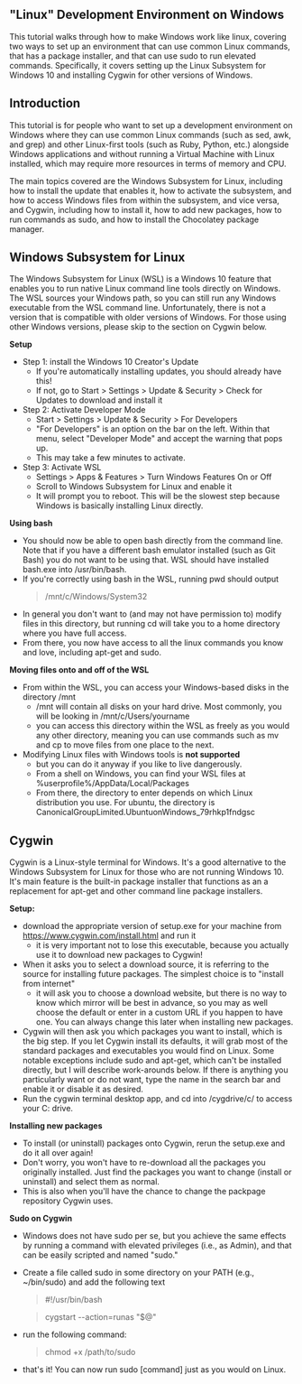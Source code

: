 ---
---
**"Linux" Development Environment on Windows**
-------

This tutorial walks through how to make Windows work like linux, covering two ways to set up an environment that can use common Linux commands, that has a package installer, and that can use sudo to run elevated commands. Specifically, it covers setting up the Linux Subsystem for Windows 10 and installing Cygwin for other versions of Windows.

## Introduction
This tutorial is for people who want to set up a development environment on Windows where they can use common Linux commands (such as sed, awk, and grep) and other Linux-first tools (such as Ruby, Python, etc.) alongside Windows applications and without running a Virtual Machine with Linux installed, which may require more resources in terms of memory and CPU. 

The main topics covered are the Windows Subsystem for Linux, including how to install the update that enables it, how to activate the subsystem, and how to access Windows files from within the subsystem, and vice versa, and Cygwin, including how to install it, how to add new packages, how to run commands as sudo, and how to install the Chocolatey package manager. 


## Windows Subsystem for Linux
The Windows Subsystem for Linux (WSL) is a Windows 10 feature that enables you to run native Linux command line tools directly on Windows. The WSL sources your Windows path, so you can still run any Windows executable from the WSL command line. Unfortunately, there is not a version that is compatible with older versions of Windows. For those using other Windows versions, please skip to the section on Cygwin below.

**Setup**
- Step 1: install the Windows 10 Creator's Update
  - If you're automatically installing updates, you should already have this!
  - If not, go to Start > Settings > Update & Security > Check for Updates to download and install it
- Step 2: Activate Developer Mode
  - Start > Settings > Update & Security > For Developers
  - "For Developers" is an option on the bar on the left. Within that menu, select "Developer Mode" and accept the warning that pops up.
  - This may take a few minutes to activate. 
- Step 3: Activate WSL
  - Settings > Apps & Features > Turn Windows Features On or Off
  - Scroll to Windows Subsystem for Linux and enable it
  - It will prompt you to reboot. This will be the slowest step because Windows is basically installing Linux directly.
  
**Using bash**
- You should now be able to open bash directly from the command line. Note that if you have a different bash emulator installed (such as Git Bash) you do not want to be using that. WSL should have installed bash.exe into /usr/bin/bash. 
- If you're correctly using bash in the WSL, running pwd should output
  > /mnt/c/Windows/System32
- In general you don't want to (and may not have permission to) modify files in this directory, but running cd will take you to a home directory where you have full access.
- From there, you now have access to all the linux commands you know and love, including apt-get and sudo. 

**Moving files onto and off of the WSL**
- From within the WSL, you can access your Windows-based disks in the directory /mnt
  - /mnt will contain all disks on your hard drive. Most commonly, you will be looking in /mnt/c/Users/yourname
  - you can access this directory within the WSL as freely as you would any other directory, meaning you can use commands such as mv and cp to move files from one place to the next.
- Modifying Linux files with Windows tools is **not supported**
  - but you can do it anyway if you like to live dangerously. 
  - From a shell on Windows, you can find your WSL files at %userprofile%/AppData/Local/Packages
  - From there, the directory to enter depends on which Linux distribution you use. For ubuntu, the directory is CanonicalGroupLimited.UbuntuonWindows_79rhkp1fndgsc
  
## Cygwin
Cygwin is a Linux-style terminal for Windows. It's a good alternative to the Windows Subsystem for Linux for those who are not running Windows 10. It's main feature is the built-in package installer that functions as an a replacement for apt-get and other command line package installers.

**Setup:**
  - download the appropriate version of setup.exe for your machine from https://www.cygwin.com/install.html and run it
    - it is very important not to lose this executable, because you actually use it to download new packages to Cygwin!
  - When it asks you to select a download source, it is referring to the source for installing future packages. The simplest choice is to "install from internet"
    - it will ask you to choose a download website, but there is no way to know which mirror will be best in advance, so you may as well choose the default or enter in a custom URL if you happen to have one. You can always change this later when installing new packages.
  - Cygwin will then ask you which packages you want to install, which is the big step. If you let Cygwin install its defaults, it will grab most of the standard packages and executables you would find on Linux. Some notable exceptions include sudo and apt-get, which can't be installed directly, but I will describe work-arounds below. If there is anything you particularly want or do not want, type the name in the search bar and enable it or disable it as desired. 
  - Run the cygwin terminal desktop app, and cd into /cygdrive/c/ to access your C: drive.

**Installing new packages**
  - To install (or uninstall) packages onto Cygwin, rerun the setup.exe and do it all over again!
  - Don't worry, you won't have to re-download all the packages you originally installed. Just find the packages you want to change (install or uninstall) and select them as normal.
  - This is also when you'll have the chance to change the packpage repository Cygwin uses.
  
**Sudo on Cygwin**
  - Windows does not have sudo per se, but you achieve the same effects by running a command with elevated privileges (i.e., as Admin), and that can be easily scripted and named "sudo."
  - Create a file called sudo in some directory on your PATH (e.g., ~/bin/sudo) and add the following text
    > #!/usr/bin/bash
    
    > cygstart --action=runas "$@"
  - run the following command:
    > chmod +x /path/to/sudo
  - that's it! You can now run sudo [command] just as you would on Linux. 
  

